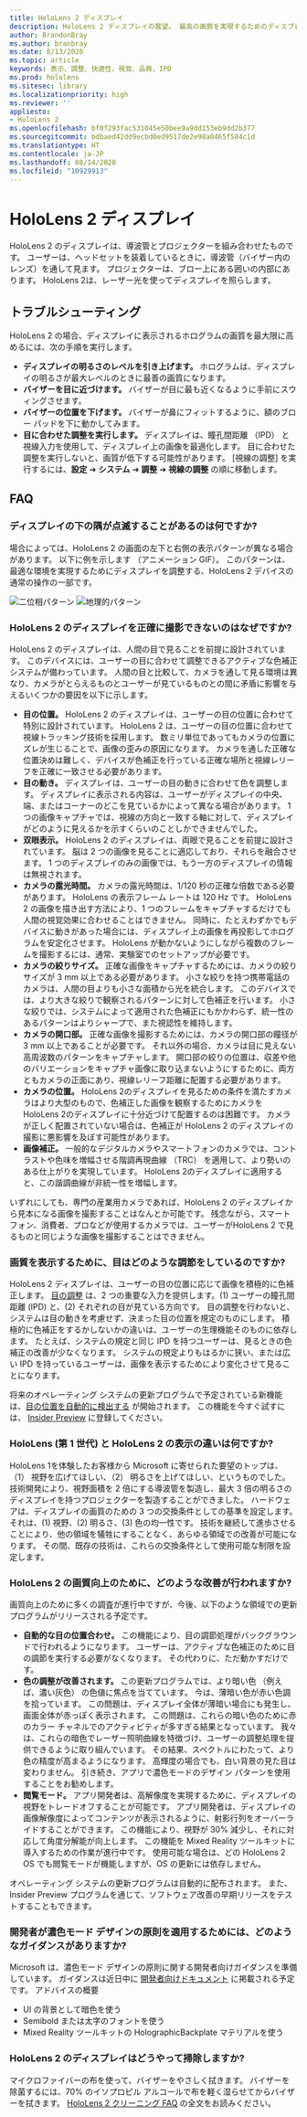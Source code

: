 ```yaml
---
title: HoloLens 2 ディスプレイ
description: HoloLens 2 ディスプレイの展望。 最高の画質を実現するためのディスプレイ構成の手引き。
author: BrandonBray
ms.author: branbray
ms.date: 8/13/2020
ms.topic: article
keywords: 表示、調整、快適性、視覚、品質、IPD
ms.prod: hololens
ms.sitesec: library
ms.localizationpriority: high
ms.reviewer: ''
appliesto:
- HoloLens 2
ms.openlocfilehash: bf0f293fac531045e50bee9a9dd153eb9dd2b377
ms.sourcegitcommit: bdbaed42dd9ecbd0ed9517de2e98a0465f584c1d
ms.translationtype: HT
ms.contentlocale: ja-JP
ms.lasthandoff: 08/14/2020
ms.locfileid: "10929913"
---
```

# HoloLens 2 ディスプレイ

HoloLens 2 のディスプレイは、導波管とプロジェクターを組み合わせたものです。 ユーザーは、ヘッドセットを装着しているときに、導波管（バイザー内のレンズ）を通して見ます。 プロジェクターは、ブロー上にある囲いの内部にあります。 HoloLens 2は、レーザー光を使ってディスプレイを照らします。

## トラブルシューティング

HoloLens 2 の場合、ディスプレイに表示されるホログラムの画質を最大限に高めるには、次の手順を実行します。

* **ディスプレイの明るさのレベルを引き上げます。** ホログラムは、ディスプレイの明るさが最大レベルのときに最善の画質になります。
* **バイザーを目に近づけます。** バイザーが目に最も近くなるように手前にスウィングさせます。
* **バイザーの位置を下げます。** バイザーが鼻にフィットするように、額のブロー パッドを下に動かしてみます。
* **目に合わせた調整を実行します。** ディスプレイは、瞳孔間距離 （IPD） と視線入力を使用して、ディスプレイ上の画像を最適化します。 目に合わせた調整を実行しないと、画質が低下する可能性があります。 [視線の調整] を実行するには、**設定** ➔ **システム** ➔ **調整** ➔ **視線の調整** の順に移動します。

## FAQ

### ディスプレイの下の隅が点滅することがあるのは何ですか?

場合によっては、HoloLens 2 の画面の左下と右側の表示パターンが異なる場合があります。 以下に例を示します （アニメーション GIF）。 このパターンは、最適な環境を実現するためにディスプレイを調整する、HoloLens 2 デバイスの通常の操作の一部です。

![二位相パターン](./images/DAT-Biphase-Fiducial.gif) ![地理的パターン](./images/DAT-GEO-Fiducial.gif)

### HoloLens 2 のディスプレイを正確に撮影できないのはなぜですか?

HoloLens 2 のディスプレイは、人間の目で見ることを前提に設計されています。 このデバイスには、ユーザーの目に合わせて調整できるアクティブな色補正システムが備わっています。 人間の目と比較して、カメラを通して見る環境は異なり、カメラがとらえるものとユーザーが見ているものとの間に矛盾に影響を与えるいくつかの要因を以下に示します。

* **目の位置。** HoloLens 2 のディスプレイは、ユーザーの目の位置に合わせて特別に設計されています。 HoloLens 2 は、ユーザーの目の位置に合わせて視線トラッキング技術を採用します。 数ミリ単位であってもカメラの位置にズレが生じることで、画像の歪みの原因になります。 カメラを通した正確な位置決めは難しく、デバイスが色補正を行っている正確な場所と視線レリーフを正確に一致させる必要があります。
* **目の動き。** ディスプレイは、ユーザーの目の動きに合わせて色を調整します。 ディスプレイに表示される内容は、ユーザーがディスプレイの中央、端、またはコーナーのどこを見ているかによって異なる場合があります。 1 つの画像キャプチャでは、視線の方向と一致する軸に対して、ディスプレイがどのように見えるかを示すくらいのことしかできませんでした。
* **双眼表示。** HoloLens 2 のディスプレイは、両眼で見ることを前提に設計されています。 脳は 2 つの画像を見ることに適応しており、それらを融合させます。 1 つのディスプレイのみの画像では、もう一方のディスプレイの情報は無視されます。
* **カメラの露光時間。** カメラの露光時間は、1/120 秒の正確な倍数である必要があります。 HoloLens の表示フレーム レートは 120 Hz です。 HoloLens 2 の画像を描き出す方法により、1 つのフレームをキャプチャするだけでも人間の視覚効果に合わせることはできません。 同時に、たとえわずかでもデバイスに動きがあった場合には、ディスプレイ上の画像を再投影してホログラムを安定化させます。 HoloLens が動かないようにしながら複数のフレームを撮影するには、通常、実験室でのセットアップが必要です。
* **カメラの絞りサイズ。** 正確な画像をキャプチャするためには、カメラの絞りサイズが 3 mm 以上である必要があります。 小さな絞りを持つ携帯電話のカメラは、人間の目よりも小さな面積から光を統合します。 このデバイスでは、より大きな絞りで観察されるパターンに対して色補正を行います。 小さな絞りでは、システムによって適用された色補正にもかかわらず、統一性のあるパターンはよりシャープで、また視認性を維持します。
* **カメラの開口部。** 正確な画像を撮影するためには、カメラの開口部の瞳径が 3 mm 以上であることが必要です。 それ以外の場合、カメラは目に見えない高周波数のパターンをキャプチャします。 開口部の絞りの位置は、収差や他のバリエーションをキャプチャ画像に取り込まないようにするために、両方ともカメラの正面にあり、視線レリーフ距離に配置する必要があります。
* **カメラの位置。** HoloLens 2のディスプレイを見るための条件を満たすカメラはより大型のもので、色補正した画像を観察するためにカメラをHoloLens 2のディスプレイに十分近づけて配置するのは困難です。 カメラが正しく配置されていない場合は、色補正が HoloLens 2 のディスプレイの撮影に悪影響を及ぼす可能性があります。
* **画像補正。** 一般的なデジタルカメラやスマートフォンのカメラでは、コントラストや色味を増幅させる階調再現曲線 （TRC） を適用して、より勢いのある仕上がりを実現しています。 HoloLens 2のディスプレイに適用すると、この諧調曲線が非統一性を増幅します。

いずれにしても、専門の産業用カメラであれば、HoloLens 2 のディスプレイから見本になる画像を撮影することはなんとか可能です。 残念ながら、スマートフォン、消費者、プロなどが使用するカメラでは、ユーザーがHoloLens 2 で見るものと同じような画像を撮影することはできません。

### 画質を表示するために、目はどのような調節をしているのですか?

HoloLens 2 ディスプレイは、ユーザーの目の位置に応じて画像を積極的に色補正します。 [目の調整](hololens-calibration.md) は、2 つの重要な入力を提供します。(1) ユーザーの瞳孔間距離 (IPD) と、(2) それぞれの目が見ている方向です。 目の調整を行わないと、システムは目の動きを考慮せず、決まった目の位置を規定のものにします。 積極的に色補正をするかしないかの違いは、ユーザーの生理機能そのものに依存します。 たとえば、システムの規定と同じ IPD を持つユーザーは、見るときの色補正の改善が少なくなります。 システムの規定よりもはるかに狭い、または広い IPD を持っているユーザーは、画像を表示するためにより変化させて見ることになります。

将来のオペレーティング システムの更新プログラムで予定されている新機能は、[目の位置を自動的に検出する](hololens-insider.md#auto-eye-position-support) が開始されます。 この機能を今すぐ試すには、 [Insider Preview](hololens-insider.md) に登録してください。

### HoloLens (第 1 世代) と HoloLens 2 の表示の違いは何ですか?

HoloLens 1を体験したお客様から Microsoft に寄せられた要望のトップは、（1） 視野を広げてほしい、（2） 明るさを上げてほしい、というものでした。 技術開発により、視野面積を 2 倍にする導波管を製造し、最大 3 倍の明るさのディスプレイを持つプロジェクターを製造することができました。 ハードウェアは、ディスプレイの画質のための 3 つの交換条件としての基準を設定します。それは、(1) 視野、(2) 明るさ、(3) 色の均一性です。 技術を継続して進歩させることにより、他の領域を犠牲にすることなく、あらゆる領域での改善が可能になります。 その間、既存の技術は、これらの交換条件として使用可能な制限を設定します。

### HoloLens 2 の画質向上のために、どのような改善が行われますか?

画質向上のために多くの調査が進行中ですが、今後、以下のような領域での更新プログラムがリリースされる予定です。

* **自動的な目の位置合わせ。** この機能により、目の調節処理がバックグラウンドで行われるようになります。 ユーザーは、アクティブな色補正のために目の調節を実行する必要がなくなります。 その代わりに、ただ動かすだけです。
* **色の調整が改善されます。** この更新プログラムでは、より暗い色 （例えば、濃い灰色） の色値に焦点を当てています。 今は、薄暗い色が赤い色調を拾っています。 この問題は、ディスプレイ全体が薄暗い場合にも発生し、画面全体が赤っぽく表示されます。 この問題は、これらの暗い色のために赤のカラー チャネルでのアクティビティが多すぎる結果となっています。 我々は、これらの暗色でレーザー照明曲線を特徴づけ、ユーザーの調整処理を提供できるように取り組んでいます。 その結果、スペクトルにわたって、より色の精度が高まるようになります。 高輝度の場合でも、白い背景の見た目は変わりません。 引き続き、アプリで濃色モードのデザイン パターンを使用することをお勧めします。
* **閲覧モード。** アプリ開発者は、高解像度を実現するために、ディスプレイの視野をトレードオフすることが可能です。 アプリ開発者は、ディスプレイの画像解像度によってコンテンツが表示されるように、射影行列をオーバーライドすることができます。 この機能により、視野が 30% 減少し、それに対応して角度分解能が向上します。 この機能を Mixed Reality ツールキットに導入するための作業が進行中です。 使用可能な場合は、どの HoloLens 2 OS でも閲覧モードが機能しますが、OS の更新には依存しません。

オペレーティング システムの更新プログラムは自動的に配布されます。 また、Insider Preview プログラムを通じて、ソフトウェア改善の早期リリースをテストすることもできます。

### 開発者が濃色モード デザインの原則を適用するためには、どのようなガイダンスがありますか?

Microsoft は、濃色モード デザインの原則に関する開発者向けガイダンスを準備しています。 ガイダンスは近日中に [開発者向けドキュメント](https://docs.microsoft.com/windows/mixed-reality/) に掲載される予定です。 アドバイスの概要

* UI の背景として暗色を使う
* Semibold または太字のフォントを使う
* Mixed Reality ツールキットの HolographicBackplate マテリアルを使う

### HoloLens 2 のディスプレイはどうやって掃除しますか?

マイクロファイバーの布を使って、バイザーをやさしく拭きます。 バイザーを除菌するには、70% のイソプロピル アルコールで布を軽く湿らせてからバイザーを拭きます。 [HoloLens 2 クリーニング FAQ](hololens2-maintenance.md) の全文をお読みください。
